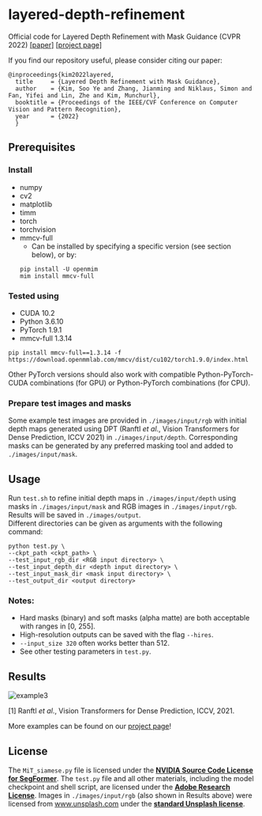 # layered-depth-refinement

Official code for Layered Depth Refinement with Mask Guidance (CVPR 2022)
[[paper]](https://arxiv.org/abs/2206.03048) [[project page]](https://sooyekim.github.io/MaskDepth/)

If you find our repository useful, please consider citing our paper:
```
@inproceedings{kim2022layered,
  title     = {Layered Depth Refinement with Mask Guidance},
  author    = {Kim, Soo Ye and Zhang, Jianming and Niklaus, Simon and Fan, Yifei and Lin, Zhe and Kim, Munchurl},
  booktitle = {Proceedings of the IEEE/CVF Conference on Computer Vision and Pattern Recognition},
  year      = {2022}
  }
```
## Prerequisites
### Install
* numpy
* cv2
* matplotlib
* timm
* torch
* torchvision
* mmcv-full
    * Can be installed by specifying a specific version (see section below), or by:  
    ```
    pip install -U openmim
    mim install mmcv-full
    ```

### Tested using
* CUDA 10.2
* Python 3.6.10
* PyTorch 1.9.1
* mmcv-full 1.3.14
```
pip install mmcv-full==1.3.14 -f https://download.openmmlab.com/mmcv/dist/cu102/torch1.9.0/index.html
```
Other PyTorch versions should also work with compatible Python-PyTorch-CUDA combinations (for GPU) or Python-PyTorch combinations (for CPU).

### Prepare test images and masks
Some example test images are provided in `./images/input/rgb` with initial depth maps generated using DPT (Ranftl _et al_., Vision Transformers for Dense Prediction, ICCV 2021) in `./images/input/depth`. Corresponding masks can be generated by any preferred masking tool and added to `./images/input/mask`.

## Usage
Run `test.sh` to refine initial depth maps in `./images/input/depth` using masks in `./images/input/mask` and RGB images in `./images/input/rgb`. Results will be saved in `./images/output`.  
Different directories can be given as arguments with the following command:
```
python test.py \
--ckpt_path <ckpt_path> \
--test_input_rgb_dir <RGB input directory> \
--test_input_depth_dir <depth input directory> \
--test_input_mask_dir <mask input directory> \
--test_output_dir <output directory>
```

### Notes:
* Hard masks (binary) and soft masks (alpha matte) are both acceptable with ranges in [0, 255].
* High-resolution outputs can be saved with the flag `--hires`.
* `--input_size 320` often works better than 512.
* See other testing parameters in `test.py`.

## Results
![example3](https://github.com/adobe-research/layered-depth-refinement/assets/25021245/b6674b53-c204-4dcb-a0d9-fd97bf62997d)

[1] Ranftl _et al_., Vision Transformers for Dense Prediction, ICCV, 2021.

More examples can be found on our [project page](https://sooyekim.github.io/MaskDepth/)!

## License
The `MiT_siamese.py` file is licensed under the [**NVIDIA Source Code License for SegFormer**](https://git.corp.adobe.com/sooyek/layered-depth-refinement/blob/main/LICENSE.md#nvidia-source-code-license-for-segformer). The `test.py` file and all other materials, including the model checkpoint and shell script, are licensed under the [**Adobe Research License**](https://git.corp.adobe.com/sooyek/layered-depth-refinement/blob/main/LICENSE.md#adobe-research-license). Images in `./images/input/rgb` (also shown in Results above) were licensed from www.unsplash.com under the [**standard Unsplash license**](https://unsplash.com/license).
